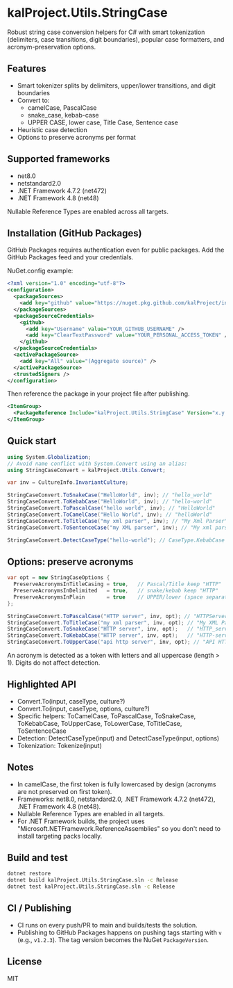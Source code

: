 # kalProject.Utils.StringCase

Robust string case conversion helpers for C# with smart tokenization (delimiters, case transitions, digit boundaries), popular case formatters, and acronym-preservation options.

## Features

- Smart tokenizer splits by delimiters, upper/lower transitions, and digit boundaries
- Convert to:
  - camelCase, PascalCase
  - snake_case, kebab-case
  - UPPER CASE, lower case, Title Case, Sentence case
- Heuristic case detection
- Options to preserve acronyms per format

## Supported frameworks

- net8.0
- netstandard2.0
- .NET Framework 4.7.2 (net472)
- .NET Framework 4.8 (net48)

Nullable Reference Types are enabled across all targets.

## Installation (GitHub Packages)

GitHub Packages requires authentication even for public packages. Add the GitHub Packages feed and your credentials.

NuGet.config example:

```xml
<?xml version="1.0" encoding="utf-8"?>
<configuration>
  <packageSources>
    <add key="github" value="https://nuget.pkg.github.com/kalProject/index.json" />
  </packageSources>
  <packageSourceCredentials>
    <github>
      <add key="Username" value="YOUR_GITHUB_USERNAME" />
      <add key="ClearTextPassword" value="YOUR_PERSONAL_ACCESS_TOKEN" />
    </github>
  </packageSourceCredentials>
  <activePackageSource>
    <add key="All" value="(Aggregate source)" />
  </activePackageSource>
  <trustedSigners />
</configuration>
```

Then reference the package in your project file after publishing.

```xml
<ItemGroup>
  <PackageReference Include="kalProject.Utils.StringCase" Version="x.y.z" />
</ItemGroup>
```

## Quick start

```csharp
using System.Globalization;
// Avoid name conflict with System.Convert using an alias:
using StringCaseConvert = kalProject.Utils.Convert;

var inv = CultureInfo.InvariantCulture;

StringCaseConvert.ToSnakeCase("HelloWorld", inv); // "hello_world"
StringCaseConvert.ToKebabCase("HelloWorld", inv); // "hello-world"
StringCaseConvert.ToPascalCase("hello world", inv); // "HelloWorld"
StringCaseConvert.ToCamelCase("Hello World", inv); // "helloWorld"
StringCaseConvert.ToTitleCase("my xml parser", inv); // "My Xml Parser"
StringCaseConvert.ToSentenceCase("my XML parser", inv); // "My xml parser"

StringCaseConvert.DetectCaseType("hello-world"); // CaseType.KebabCase
```

## Options: preserve acronyms

```csharp
var opt = new StringCaseOptions {
  PreserveAcronymsInTitleCasing = true,   // Pascal/Title keep "HTTP"
  PreserveAcronymsInDelimited   = true,   // snake/kebab keep "HTTP"
  PreserveAcronymsInPlain       = true    // UPPER/lower (space separated) keep "HTTP"
};

StringCaseConvert.ToPascalCase("HTTP server", inv, opt); // "HTTPServer"
StringCaseConvert.ToTitleCase("my xml parser", inv, opt); // "My XML Parser"
StringCaseConvert.ToSnakeCase("HTTP server", inv, opt);   // "HTTP_server"
StringCaseConvert.ToKebabCase("HTTP server", inv, opt);   // "HTTP-server"
StringCaseConvert.ToUpperCase("api http server", inv, opt); // "API HTTP SERVER"
```

An acronym is detected as a token with letters and all uppercase (length > 1). Digits do not affect detection.

## Highlighted API

- Convert.To(input, caseType, culture?)
- Convert.To(input, caseType, options, culture?)
- Specific helpers: ToCamelCase, ToPascalCase, ToSnakeCase, ToKebabCase, ToUpperCase, ToLowerCase, ToTitleCase, ToSentenceCase
- Detection: DetectCaseType(input) and DetectCaseType(input, options)
- Tokenization: Tokenize(input)

## Notes

- In camelCase, the first token is fully lowercased by design (acronyms are not preserved on first token).
- Frameworks: net8.0, netstandard2.0, .NET Framework 4.7.2 (net472), .NET Framework 4.8 (net48).
- Nullable Reference Types are enabled in all targets.
- For .NET Framework builds, the project uses "Microsoft.NETFramework.ReferenceAssemblies" so you don't need to install targeting packs locally.

## Build and test

```bash
dotnet restore
dotnet build kalProject.Utils.StringCase.sln -c Release
dotnet test kalProject.Utils.StringCase.sln -c Release
```

## CI / Publishing

- CI runs on every push/PR to main and builds/tests the solution.
- Publishing to GitHub Packages happens on pushing tags starting with `v` (e.g., `v1.2.3`). The tag version becomes the NuGet `PackageVersion`.

## License

MIT
